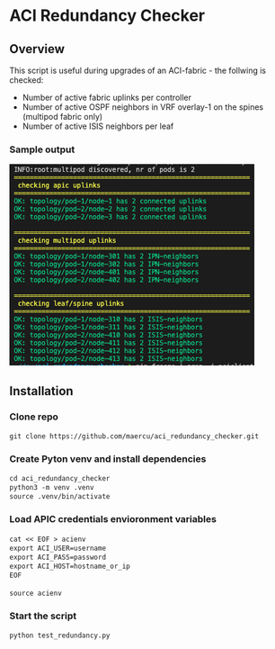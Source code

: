 # ACI Redundancy Checker

## Overview

This script is useful during upgrades of an ACI-fabric - the follwing is checked:
 - Number of active fabric uplinks per controller
 - Number of active OSPF neighbors in VRF overlay-1 on the spines (multipod fabric only)
 - Number of active ISIS neighbors per leaf

### Sample output

![Sample Output](/images/sample_output.png?raw=true)

## Installation

### Clone repo

    git clone https://github.com/maercu/aci_redundancy_checker.git

### Create Pyton venv and install dependencies

    cd aci_redundancy_checker
    python3 -m venv .venv
    source .venv/bin/activate

### Load APIC credentials envioronment variables  
    
    cat << EOF > acienv 
    export ACI_USER=username
    export ACI_PASS=password
    export ACI_HOST=hostname_or_ip
    EOF

    source acienv

### Start the script

    python test_redundancy.py
